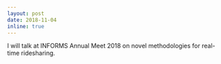 ```yaml
---
layout: post
date: 2018-11-04
inline: true
---
```


I will talk at INFORMS Annual Meet 2018 on novel methodologies for real-time ridesharing.

